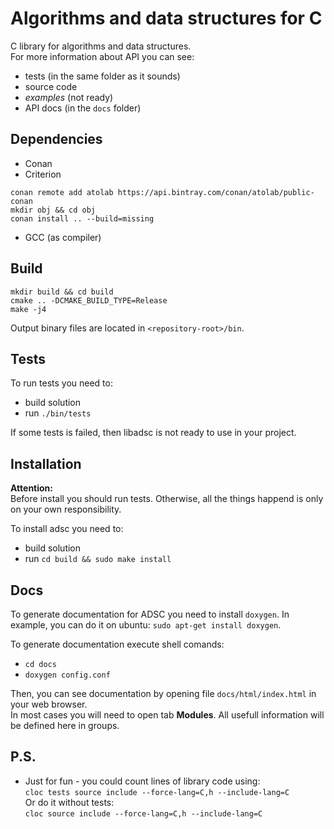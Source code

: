 Algorithms and data structures for C
====================================

C library for algorithms and data structures.  
For more information about API you can see:
 * tests (in the same folder as it sounds)
 * source code
 * *examples* (not ready)
 * API docs (in the `docs` folder)

## Dependencies
 * Conan
 * Criterion
```
conan remote add atolab https://api.bintray.com/conan/atolab/public-conan
mkdir obj && cd obj
conan install .. --build=missing
```
 * GCC (as compiler)

## Build

```
mkdir build && cd build
cmake .. -DCMAKE_BUILD_TYPE=Release
make -j4
```

Output binary files are located in `<repository-root>/bin`.

## Tests

To run tests you need to:
 * build solution
 * run `./bin/tests`

If some tests is failed, then libadsc is not ready to use in your project.

## Installation

**Attention:**  
Before install you should run tests. Otherwise, all the things happend is only on your own responsibility.

To install adsc you need to:
 * build solution
 * run `cd build && sudo make install`

## Docs

To generate documentation for ADSC you need to install `doxygen`.
In example, you can do it on ubuntu: `sudo apt-get install doxygen`.

To generate documentation execute shell comands:
 * `cd docs`
 * `doxygen config.conf`

Then, you can see documentation by opening file `docs/html/index.html` in your web browser.  
In most cases you will need to open tab **Modules**. All usefull information will be defined here in groups.

## P.S.
 * Just for fun - you could count lines of library code using:  
    `cloc tests source include --force-lang=C,h --include-lang=C`  
   Or do it without tests:  
    `cloc source include --force-lang=C,h --include-lang=C`